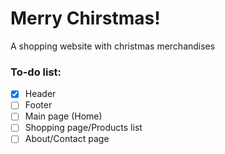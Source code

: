 # Merry Chirstmas!
A shopping website with christmas merchandises

### To-do list:
- [x] Header
- [ ] Footer
- [ ] Main page (Home)
- [ ] Shopping page/Products list
- [ ] About/Contact page
